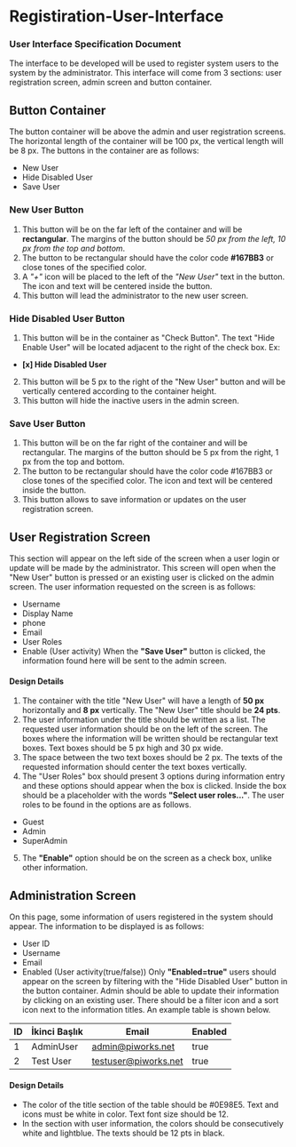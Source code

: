 # Registiration-User-Interface

### **User Interface Specification Document**

The interface to be developed will be used to register system users to the system by the administrator. This interface will come from 3 sections: user registration screen, admin screen and button container.

## Button Container

The button container will be above the admin and user registration screens. The horizontal length of the container will be 100 px, the vertical length will be 8 px. The buttons in the container are as follows:
- New User
- Hide Disabled User
- Save User

### New User Button

1. This button will be on the far left of the container and will be **rectangular**. The margins of the button should be *50 px from the left, 10 px from the top and bottom*.
2. The button to be rectangular should have the color code **#167BB3** or close tones of the specified color.
3. A *"+"* icon will be placed to the left of the *"New User"* text in the button. The icon and text will be centered inside the button.
4. This button will lead the administrator to the new user screen.

### Hide Disabled User Button

1. This button will be in the container as "Check Button". The text "Hide Enable User" will be located adjacent to the right of the check box. Ex:
- **[x] Hide Disabled User**
2. This button will be 5 px to the right of the "New User" button and will be vertically centered according to the container height.
3. This button will hide the inactive users in the admin screen. 

### Save User Button

1. This button will be on the far right of the container and will be rectangular. The margins of the button should be 5 px from the right, 1 px from the top and bottom.
2. The button to be rectangular should have the color code #167BB3 or close tones of the specified color.
The icon and text will be centered inside the button.
3. This button allows to save information or updates on the user registration screen.

## User Registration Screen

This section will appear on the left side of the screen when a user login or update will be made by the administrator. This screen will open when the "New User" button is pressed or an existing user is clicked on the admin screen. The user information requested on the screen is as follows:
- Username
- Display Name
- phone
- Email
- User Roles
- Enable (User activity)
When the **"Save User"** button is clicked, the information found here will be sent to the admin screen.
#### Design Details

1. The container with the title "New User" will have a length of **50 px** horizontally and **8 px** vertically. The "New User" title should be **24 pts**.
2. The user information under the title should be written as a list. The requested user information should be on the left of the screen. The boxes where the information will be written should be rectangular text boxes. Text boxes should be 5 px high and 30 px wide.
3. The space between the two text boxes should be 2 px. The texts of the requested information should center the text boxes vertically.
4. The "User Roles" box should present 3 options during information entry and these options should appear when the box is clicked. Inside the box should be a placeholder with the words **"Select user roles..."**. The user roles to be found in the options are as follows.
- Guest
- Admin
- SuperAdmin
5. The **"Enable"** option should be on the screen as a check box, unlike other information. 

## Administration Screen

On this page, some information of users registered in the system should appear. The information to be displayed is as follows:
- User ID
- Username
- Email
- Enabled (User activity(true/false))
Only **"Enabled=true"** users should appear on the screen by filtering with the "Hide Disabled User" button in the button container. Admin should be able to update their information by clicking on an existing user. 
There should be a filter icon and a sort icon next to the information titles. An example table is shown below.


| ID | İkinci Başlık |         Email        | Enabled |
| -- | ------------- | -------------------- | ------- |  
| 1  |   AdminUser   | admin@piworks.net    |   true  |
| 2  |   Test User   | testuser@piworks.net |   true  |

#### Design Details

- The color of the title section of the table should be #0E98E5. Text and icons must be white in color. Text font size should be 12.
- In the section with user information, the colors should be consecutively white and lightblue. The texts should be 12 pts in black.
